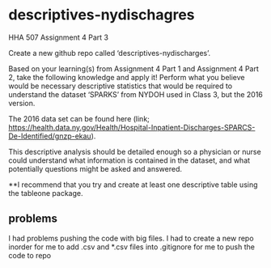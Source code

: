 # descriptives-nydischagres
HHA 507 Assignment 4 Part 3

Create a new github repo called
‘descriptives-nydischarges’. 

Based on your learning(s) from Assignment 4 Part 1 and Assignment 4 Part 2,
take the following knowledge and apply it! Perform what you
believe would be necessary descriptive statistics that would be required to
understand the dataset ‘SPARKS’ from NYDOH used in Class 3, but the 2016
version. 

The 2016 data set can be found here (link; https://health.data.ny.gov/Health/Hospital-Inpatient-Discharges-SPARCS-De-Identified/gnzp-ekau). 

This descriptive analysis should be detailed enough so a physician or nurse
could understand what information is contained in the dataset, and what
potentially questions might be asked and answered. 


**I recommend that you try and create at least one descriptive table using the tableone
package.

## problems

I had problems pushing the code with big files. I had to create a new repo inorder for me to add .csv and *.csv files into .gitignore for me to push the code to repo